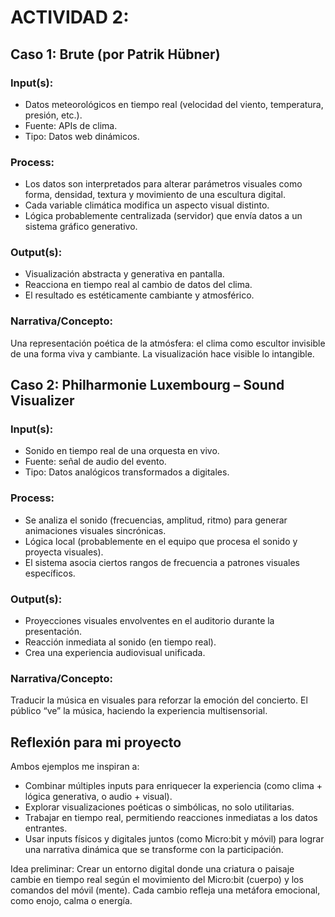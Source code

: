 # ACTIVIDAD 2: 

## Caso 1: Brute (por Patrik Hübner)

### Input(s):
* Datos meteorológicos en tiempo real (velocidad del viento, temperatura, presión, etc.).
* Fuente: APIs de clima.
* Tipo: Datos web dinámicos.

### Process:
* Los datos son interpretados para alterar parámetros visuales como forma, densidad, textura y movimiento de una escultura digital.
* Cada variable climática modifica un aspecto visual distinto.
* Lógica probablemente centralizada (servidor) que envía datos a un sistema gráfico generativo.
### Output(s):
* Visualización abstracta y generativa en pantalla.
* Reacciona en tiempo real al cambio de datos del clima.
* El resultado es estéticamente cambiante y atmosférico.

### Narrativa/Concepto:
Una representación poética de la atmósfera: el clima como escultor invisible de una forma viva y cambiante. La visualización hace visible lo intangible.

## Caso 2: Philharmonie Luxembourg – Sound Visualizer
### Input(s):
* Sonido en tiempo real de una orquesta en vivo.
* Fuente: señal de audio del evento.
* Tipo: Datos analógicos transformados a digitales.
### Process:
* Se analiza el sonido (frecuencias, amplitud, ritmo) para generar animaciones visuales sincrónicas.
* Lógica local (probablemente en el equipo que procesa el sonido y proyecta visuales).
* El sistema asocia ciertos rangos de frecuencia a patrones visuales específicos.

### Output(s):
* Proyecciones visuales envolventes en el auditorio durante la presentación.
* Reacción inmediata al sonido (en tiempo real).
* Crea una experiencia audiovisual unificada.
### Narrativa/Concepto:
Traducir la música en visuales para reforzar la emoción del concierto. El público “ve” la música, haciendo la experiencia multisensorial.

## Reflexión para mi proyecto
Ambos ejemplos me inspiran a:
* Combinar múltiples inputs para enriquecer la experiencia (como clima + lógica generativa, o audio + visual).
* Explorar visualizaciones poéticas o simbólicas, no solo utilitarias.
* Trabajar en tiempo real, permitiendo reacciones inmediatas a los datos entrantes.
* Usar inputs físicos y digitales juntos (como Micro:bit y móvil) para lograr una narrativa dinámica que se transforme con la participación.

Idea preliminar: Crear un entorno digital donde una criatura o paisaje cambie en tiempo real según el movimiento del Micro:bit (cuerpo) y los comandos del móvil (mente). Cada cambio refleja una metáfora emocional, como enojo, calma o energía.
